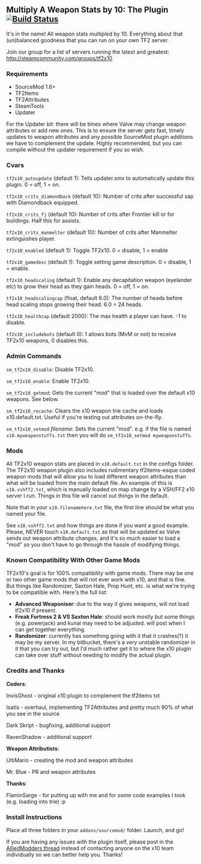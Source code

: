 ## Multiply A Weapon Stats by 10: The Plugin [![Build Status](http://ff2.50dkp.com/jenkins/buildStatus/icon?job=TF2x10)](http://ff2.50dkp.com/jenkins/job/TF2x10/)
It's in the name! All weapon stats multipled by 10. Everything about that (un)balanced goodness that you can run on your own TF2 server.

Join our group for a list of servers running the latest and greatest: http://steamcommunity.com/groups/tf2x10

### Requirements
* SourceMod 1.6+
* TF2Items
* TF2Attributes
* SteamTools
* Updater

For the Updater bit: there will be times where Valve may change weapon attributes or add new ones. This is to ensure the server gets fast, timely updates to weapon attributes and any possible SourceMod plugin additions we have to complement the update. Highly recommended, but you can compile without the updater requirement if you so wish.


### Cvars
`tf2x10_autoupdate` (default 1):
Tells updater.smx to automatically update this plugin. 0 = off, 1 = on.

`tf2x10_crits_diamondback` (default 10):
Number of crits after successful sap with Diamondback equipped.

`tf2x10_crits_fj` (default 10):
Number of crits after Frontier kill or for buildings. Half this for assists.

`tf2x10_crits_manmelter` (default 10):
Number of crits after Manmelter extinguishes player.

`tf2x10_enabled` (default 1):
Toggle TF2x10. 0 = disable, 1 = enable

`tf2x10_gamedesc` (default 1):
Toggle setting game description. 0 = disable, 1 = enable.

`tf2x10_headscaling` (default 1):
Enable any decapitation weapon (eyelander etc) to grow their head as they gain heads. 0 = off, 1 = on.

`tf2x10_headscalingcap` (float, default 6.0):
The number of heads before head scaling stops growing their head. 6.0 = 24 heads.

`tf2x10_healthcap` (default 2000):
The max health a player can have. -1 to disable.

`tf2x10_includebots` (default 0):
1 allows bots (MvM or not) to receive TF2x10 weapons, 0 disables this.


### Admin Commands
`sm_tf2x10_disable`:
Disable TF2x10.

`sm_tf2x10_enable`:
Enable TF2x10.

`sm_tf2x10_getmod`:
Gets the current "mod" that is loaded over the default x10 weapons. See below.

`sm_tf2x10_recache`:
Clears the x10 weapon trie cache and loads x10.default.txt. Useful if you're testing out attributes on-the-fly.

`sm_tf2x10_setmod` *filename*:
Sets the current "mod". e.g. if the file is named `x10.myweaponstuffs.txt` then you will do `sm_tf2x10_setmod myweaponstuffs`.


### Mods
All TF2x10 weapon stats are placed in `x10.default.txt` in the configs folder. The TF2x10 weapon plugin also includes rudimentary tf2items-esque coded weapon mods that will allow you to load different weapon attributes than what will be loaded from the main default file. An example of this is `x10.vshff2.txt`, which is manually loaded on map change by a VSH/FF2 x10 server I run. Things in this file will cancel out things in the default.

Note that in your `x10.filenamehere.txt` file, the first line should be what you named your file.

See `x10.vshff2.txt` and how things are done if you want a good example. Please, NEVER touch `x10.default.txt` as that will be updated as Valve sends out weapon attribute changes, and it's so much easier to load a "mod" so you don't have to go through the hassle of modifying things.


### Known Compatibility With Other Game Mods
TF2x10's goal is for 100% compatibility with game mods. There may be one or two other game mods that will not ever work with x10, and that is fine. But things like Randomizer, Saxton Hale, Prop Hunt, etc. is what we're trying to be compatible with. Here's the full list:

* **Advanced Weaponiser**: due to the way it gives weapons, will not load tf2x10 if present.
* **Freak Fortress 2 & VS Saxton Hale**: should work mostly but some things (e.g. powerjack) and kunai may need to be adjusted. will post when I can get together everything.
* **Randomizer**: currently has something going with it that it crashes(?) it may be my server. In my bitbucket, there's a very unstable randomizer in it that you can try out, but I'd much rather get it to where the x10 plugin can take over stuff without needing to modify the actual plugin.


### Credits and Thanks
**Coders**:

InvisGhost - original x10 plugin to complement the tf2items txt

Isatis - overhaul, implementing TF2Attributes and pretty much 90% of what you see in the source

Dark Skript - bugfixing, additional support

RavenShadow - additional support

**Weapon Attributists**:

UltiMario - creating the mod and weapon attributes

Mr. Blue - PR and weapon attributes

**Thanks**:

FlaminSarge - for putting up with me and for some code examples I took (e.g. loading into trie) :p


### Install Instructions

Place all three folders in your `addons/sourcemod/` folder. Launch, and go!

If you are having any issues with the plugin itself, please post in the [AlliedModders thread](https://forums.alliedmods.net/showthread.php?t=270723) instead of contacting anyone on the x10 team individually so we can better help you. Thanks!